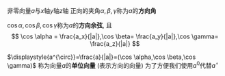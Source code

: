 

非零向量$a$与$x$轴$y$轴$z$轴 正向的夹角$\alpha,\beta,\gamma$称为$a$的**方向角**


$\cos \alpha,\cos \beta,\cos \gamma$称为$a$的**方向余弦**, 且
$$
\cos \alpha = \frac{a_x}{|a|},\cos \beta= \frac{a_y}{|a|},\cos \gamma= \frac{a_z}{|a|}
$$

$\displaystyle{a^{\circ}}=\frac{a}{|a|}=(\cos \alpha,\cos \beta,\cos \gamma)$ 称为向量$a$的**单位向量** (表示方向的向量)
	为了方便我们使用$a^{0}$代替$a^{\circ}$




